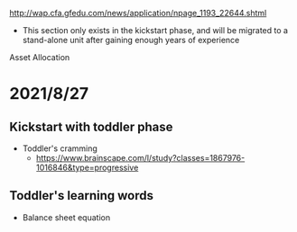 http://wap.cfa.gfedu.com/news/application/npage_1193_22644.shtml

- This section only exists in the kickstart phase, and will be migrated to a stand-alone unit after gaining enough years of experience


Asset Allocation

# 2021/8/27
## Kickstart with toddler phase
- Toddler's cramming
    - https://www.brainscape.com/l/study?classes=1867976-1016846&type=progressive

## Toddler's learning words
- Balance sheet equation